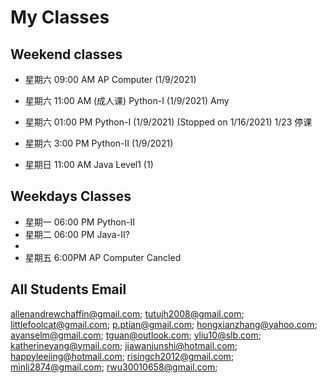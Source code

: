 # My Classes

## Weekend classes
* 星期六 09:00 AM AP Computer (1/9/2021)
* 星期六 11:00 AM (成人课) Python-I (1/9/2021) Amy
* 星期六 01:00 PM Python-I (1/9/2021) (Stopped on 1/16/2021) 1/23 停课
* 星期六 3:00 PM Python-II (1/9/2021)

* 星期日 11:00 AM Java Level1 (1)

## Weekdays Classes
* 星期一 06:00 PM Python-II 
* 星期二 06:00 PM Java-II? 
* 
* 星期五 6:00PM AP Computer Cancled


## All Students Email

allenandrewchaffin@gmail.com;
tutujh2008@gmail.com;
littlefoolcat@gmail.com;
p.ptian@gmail.com;
hongxianzhang@yahoo.com;
ayanselm@gmail.com;
tguan@outlook.com;
yliu10@slb.com;
katherineyang@ymail.com;
jiawanjunshi@hotmail.com;
happyleejing@hotmail.com;
risingch2012@gmail.com;
minli2874@gmail.com;
rwu30010658@gmail.com;